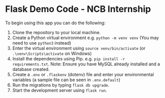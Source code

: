 # Flask Demo Code - NCB Internship

To begin using this app you can do the following:

1. Clone the repository to your local machine.
2. Create a Python virtual environment e.g. `python -m venv venv` (You may need to use `python3` instead)
3. Enter the virtual environment using `source venv/bin/activate` (or `.\venv\Scripts\activate` on Windows)
4. Install the dependencies using Pip. e.g. `pip install -r requirements.txt`. Note: Ensure you have MySQL already installed and a database created.
5. Create a `.env` or `.flaskenv` (dotenv) file and enter your environmental variables (a sample file can be seen in `.env.default`)
6. Run the migrations by typing `flask db upgrade`.
7. Start the development server using `flask run`.
